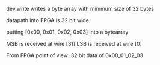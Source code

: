 dev.write
writes a byte array with minimum size of 32 bytes

datapath into FPGA is 32 bit wide

putting \[0x00, 0x01, 0x02, 0x03\] into a bytearray

MSB is received at wire \[31\]
LSB is received at wire \[0\]

From FPGA point of view:
32 bit data of 0x00_01_02_03